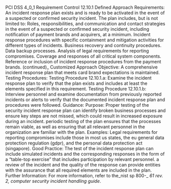PCI DSS 4_0_1 Requirement Control 12.10.1 Defined Approach Requirements: An incident response plan exists and is ready to be activated in the event of a suspected or confirmed security incident. The plan includes, but is not limited to: Roles, responsibilities, and communication and contact strategies in the event of a suspected or confirmed security incident, including notification of payment brands and acquirers, at a minimum. Incident response procedures with specific containment and mitigation activities for different types of incidents. Business recovery and continuity procedures. Data backup processes. Analysis of legal requirements for reporting compromises. Coverage and responses of all critical system components. Reference or inclusion of incident response procedures from the payment brands. (continued)_ Customized Approach Objective: A comprehensive incident response plan that meets card brand expectations is maintained. Testing Procedures: Testing Procedure 12.10.1.a: Examine the incident response plan to verify that the plan exists and includes at least the elements specified in this requirement. Testing Procedure 12.10.1.b: Interview personnel and examine documentation from previously reported incidents or alerts to verify that the documented incident response plan and procedures were followed. Guidance: Purpose: Proper testing of the security incident response plan can identify broken business processes and ensure key steps are not missed, which could result in increased exposure during an incident. periodic testing of the plan ensures that the processes remain viable, as well as ensuring that all relevant personnel in the organization are familiar with the plan. Examples: Legal requirements for reporting compromises include those in most us states, the eu general data protection regulation (gdpr), and the personal data protection act (singapore). Good Practice: The test of the incident response plan can include simulated incidents and the corresponding responses in the form of a “table-top exercise” that includes participation by relevant personnel. a review of the incident and the quality of the response can provide entities with the assurance that all required elements are included in the plan. Further Information: For more information, refer to the_nist sp 800-_ _61 rev. 2, computer security incident handling_ _guide_.